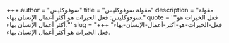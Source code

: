 +++
author = "سوفوكليس"
title = "مقولة سوفوكليس"
description = "مقولة سوفوكليس: فعل الخيرات هو أكثر أعمال الإنسان بهاء."
quote = '''فعل الخيرات هو أكثر أعمال الإنسان بهاء.''' 
slug = "فعل-الخيرات-هو-أكثر-أعمال-الإنسان-بهاء"
+++
فعل الخيرات هو أكثر أعمال الإنسان بهاء.
